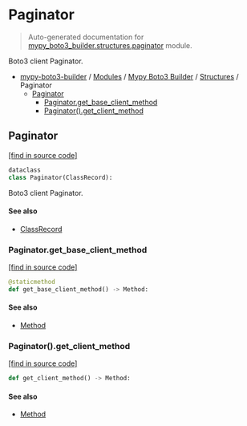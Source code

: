 # Paginator

> Auto-generated documentation for [mypy_boto3_builder.structures.paginator](https://github.com/vemel/mypy_boto3_builder/blob/master/mypy_boto3_builder/structures/paginator.py) module.

Boto3 client Paginator.

- [mypy-boto3-builder](../../README.md#mypy_boto3_builder) / [Modules](../../MODULES.md#mypy-boto3-builder-modules) / [Mypy Boto3 Builder](../index.md#mypy-boto3-builder) / [Structures](index.md#structures) / Paginator
    - [Paginator](#paginator)
        - [Paginator.get_base_client_method](#paginatorget_base_client_method)
        - [Paginator().get_client_method](#paginatorget_client_method)

## Paginator

[[find in source code]](https://github.com/vemel/mypy_boto3_builder/blob/master/mypy_boto3_builder/structures/paginator.py#L23)

```python
dataclass
class Paginator(ClassRecord):
```

Boto3 client Paginator.

#### See also

- [ClassRecord](class_record.md#classrecord)

### Paginator.get_base_client_method

[[find in source code]](https://github.com/vemel/mypy_boto3_builder/blob/master/mypy_boto3_builder/structures/paginator.py#L51)

```python
@staticmethod
def get_base_client_method() -> Method:
```

#### See also

- [Method](method.md#method)

### Paginator().get_client_method

[[find in source code]](https://github.com/vemel/mypy_boto3_builder/blob/master/mypy_boto3_builder/structures/paginator.py#L34)

```python
def get_client_method() -> Method:
```

#### See also

- [Method](method.md#method)
